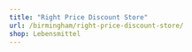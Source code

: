 ```yaml
---
title: "Right Price Discount Store"
url: /birmingham/right-price-discount-store/
shop: Lebensmittel
---
```

